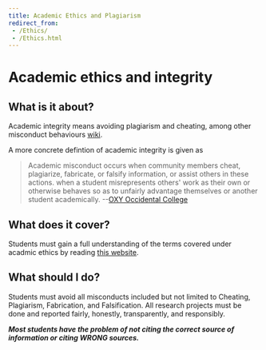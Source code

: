 ```yaml
---
title: Academic Ethics and Plagiarism
redirect_from: 
 - /Ethics/
 - /Ethics.html
---
```

# Academic ethics and integrity

## What is it about?
Academic integrity means avoiding plagiarism and cheating, among other misconduct behaviours [wiki](https://en.wikipedia.org/wiki/Academic_integrity).

A more concrete defintion of academic integrity is given as
> Academic misconduct occurs when community members cheat, plagiarize, fabricate, or falsify information, or assist others in these actions. when a student misrepresents others' work as their own or otherwise behaves so as to unfairly advantage themselves or another student academically. --[OXY Occidental College](https://www.oxy.edu/student-handbook/shared-academic-integrity-commitment/academic-ethics)

## What does it cover?
Students must gain a full understanding of the terms covered under acadmic ethics by reading [this website](https://www.oxy.edu/student-handbook/shared-academic-integrity-commitment/academic-ethics).

## What should I do?
Students must avoid all misconducts included but not limited to Cheating, Plagiarism, Fabrication, and Falsification. All research projects must be done and reported fairly, honestly, transparently, and responsibly.

***Most students have the problem of not citing the correct source of information or citing WRONG sources.***